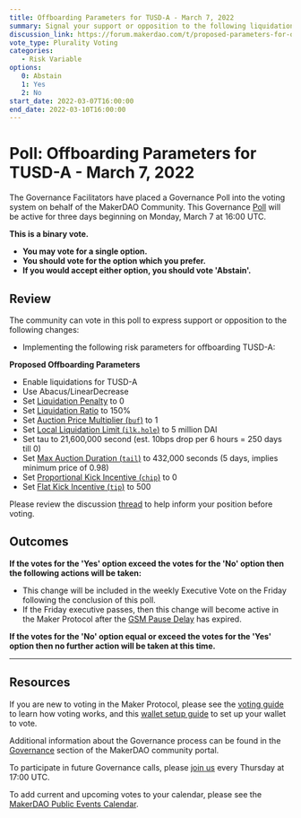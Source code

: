 ```yaml
---
title: Offboarding Parameters for TUSD-A - March 7, 2022
summary: Signal your support or opposition to the following liquidation prameters, designed to offboard TUSD-A.
discussion_link: https://forum.makerdao.com/t/proposed-parameters-for-offboarding-tusd-a/13506
vote_type: Plurality Voting
categories:
   - Risk Variable
options:
   0: Abstain
   1: Yes
   2: No
start_date: 2022-03-07T16:00:00
end_date: 2022-03-10T16:00:00
---
```

# Poll: Offboarding Parameters for TUSD-A - March 7, 2022

The Governance Facilitators have placed a Governance Poll into the voting system on behalf of the MakerDAO Community. This Governance [Poll](https://community-development.makerdao.com/en/learn/governance/on-chain-gov) will be active for three days beginning on Monday, March 7 at 16:00 UTC.

**This is a binary vote.** 
- **You may vote for a single option.** 
- **You should vote for the option which you prefer.**
- **If you would accept either option, you should vote 'Abstain'.**

## Review

The community can vote in this poll to express support or opposition to the following changes: 
* Implementing the following risk parameters for offboarding TUSD-A:

**Proposed Offboarding Parameters**

* Enable liquidations for TUSD-A
* Use Abacus/LinearDecrease 
* Set [Liquidation Penalty](https://makerdao.world/en/learn/governance/param-liquidation-penalty/) to 0
* Set [Liquidation Ratio](https://makerdao.world/en/learn/governance/param-liquidation-ratio/) to 150%
* Set [Auction Price Multiplier (`buf`)](https://manual.makerdao.com/parameter-index/collateral-auction/param-auction-price-multiplier) to 1
* Set [Local Liquidation Limit (`ilk.hole`)](https://manual.makerdao.com/parameter-index/collateral-auction/param-local-liquidation-limit) to 5 million DAI
* Set tau to 21,600,000 second (est. 10bps drop per 6 hours = 250 days till 0)
* Set [Max Auction Duration (`tail`)](https://manual.makerdao.com/parameter-index/collateral-auction/param-max-auction-duration) to 432,000 seconds (5 days, implies minimum price of 0.98)
* Set [Proportional Kick Incentive (`chip`)](https://manual.makerdao.com/parameter-index/collateral-auction/param-proportional-kick-incentive) to 0
* Set [Flat Kick Incentive (`tip`)](https://manual.makerdao.com/parameter-index/collateral-auction/param-flat-kick-incentive) to 500 

Please review the discussion [thread](https://forum.makerdao.com/t/proposed-parameters-for-offboarding-tusd-a/13506) to help inform your position before voting.

## Outcomes

**If the votes for the 'Yes' option exceed the votes for the 'No' option then the following actions will be taken:**
* This change will be included in the weekly Executive Vote on the Friday following the conclusion of this poll.
* If the Friday executive passes, then this change will become active in the Maker Protocol after the [GSM Pause Delay](https://community-development.makerdao.com/en/learn/governance/param-gsm-pause-delay) has expired.

**If the votes for the 'No' option equal or exceed the votes for the 'Yes' option then no further action will be taken at this time.**

---

## Resources

If you are new to voting in the Maker Protocol, please see the [voting guide](https://community-development.makerdao.com/en/learn/governance/how-voting-works/) to learn how voting works, and this [wallet setup guide](https://community-development.makerdao.com/en/learn/governance/voting-setup/) to set up your wallet to vote.

Additional information about the Governance process can be found in the [Governance](https://community-development.makerdao.com/en/learn/governance) section of the MakerDAO community portal.

To participate in future Governance calls, please [join us](https://github.com/makerdao/community/tree/master/governance/governance-and-risk-meetings) every Thursday at 17:00 UTC.

To add current and upcoming votes to your calendar, please see the [MakerDAO Public Events Calendar](https://calendar.google.com/calendar/embed?src=makerdao.com_3efhm2ghipksegl009ktniomdk%40group.calendar.google.com&ctz=UTC&mode=week&showCalendars=0&showPrint=0).
